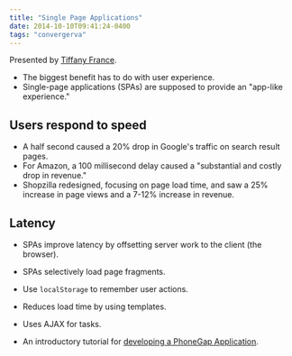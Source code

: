 ```yaml
---
title: "Single Page Applications"
date: 2014-10-10T09:41:24-0400
tags: "convergerva"
---
```


Presented by [Tiffany France](http://www.tiffanyfrance.com/).

- The biggest benefit has to do with user experience.
- Single-page applications (SPAs) are supposed to provide an "app-like experience."

## Users respond to speed

- A half second caused a 20% drop in Google's traffic on search result pages.
- For Amazon, a 100 millisecond delay caused a "substantial and costly drop in revenue."
- Shopzilla redesigned, focusing on page load time, and saw a 25% increase in page views and a 7-12% increase in revenue.

## Latency

- SPAs improve latency by offsetting server work to the client (the browser).
- SPAs selectively load page fragments.
- Use `localStorage` to remember user actions.
- Reduces load time by using templates.
- Uses AJAX for tasks.

- An introductory tutorial for [developing a PhoneGap Application](http://coenraets.org/blog/phonegap-tutorial/).
